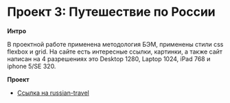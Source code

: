 # Проект 3: Путешествие по России

**Интро**

В проектной работе применена методология БЭМ, применены стили css flexbox и grid.
На сайте есть интересные ссылки, картинки, а также сайт написан на 4 разрешениях это Desktop 1280, Laptop 1024,
iPad 768 и iphone 5/SE 320.

**Проект**

* [Ссылка на russian-travel](https://github.com/ScriptGraf/russian-travel/)



